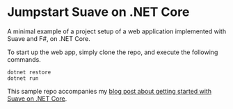 # Jumpstart Suave on .NET Core

A minimal example of a project setup of a web application implemented with Suave and F#, on .NET Core.

To start up the web app, simply clone the repo, and execute the following commands.

```
dotnet restore
dotnet run
```

This sample repo accompanies my [blog post about getting started with Suave on .NET Core](https://blog.markvincze.com/jumpstart-f-web-development-f-with-suave-io-on-net-core/).
